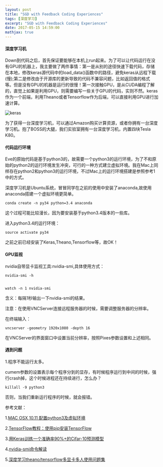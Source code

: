 ```yaml
---
layout: post
title: "SGD with Feedback Coding Experiences"
tags: [深度学习]
excerpt: "SGD with Feedback Coding Experiences"
date: 2017-05-15 14:59:00
mathjax: true
---
```

<script type="text/javascript" src="http://cdn.mathjax.org/mathjax/latest/MathJax.js?config=default"></script>


#### 深度学习机

Down到代码之后，首先保证要能够在本机上run起来。为了可以让代码运行在没有GPU的机器上，我主要做了两件事情：第一是从别的途径快速下载代码，存储在本地，修改keras源代码中的load_data()函数中的路径，避免keras从远程下载(慢);第二是修改由于开源库的更新导致的代码不兼容问题，比如返回值的格式等。但是没有GPU的机器是运行的很慢！第一次接触GPU，是从CUDA编程了解的，直觉上如果是利用GPU，则需要编写一些关于GPU的代码，实则不然。keras作为一个前端，利用Theano或者Tensorflow作为后端，可以直接利用GPU进行加速计算。

![keras](http://wx1.sinaimg.cn/mw690/aba7d18bgy1ffd34zyectj204u0ad3ym.jpg)

为了获得一台深度学习机，可以通过Amazon购买计算资源，或者你拥有一台深度学习机。抱了BOSS的大腿，我们实验室拥有一台深度学习机，内置四块Tesla K80。

#### 代码运行环境

Eve的原始代码是基于python3的，故需要一个python3的运行环境，为了不和原始的python2的运行环境发生冲突，可行的一种方式建立虚拟环境。我在Mac上同样存在python2和python3的运行环境，不过Mac上的运行环境搭建是参照参考1中的方式。

深度学习机是Ubuntu系统，冒冒同学在之前的使用中安装了anaconda,故使用anaconda搭建一个虚拟环境更简单。

    conda create -n py34 python=3.4 anaconda

这个过程可能比较漫长，因为要安装基于python3.4版本的一些库。

进入python3.4的运行环境：

    source activate py34

之前之前已经安装了Keras,Theano,Tensorflow等，故OK！

#### GPU监视

nvidia自带显卡监视工具:nvidia-smi,具体使用方式：

    nvidia-smi -h


    watch -n 1 nvidia-smi

含义：每隔1秒输出一下nvidia-smi的结果。

注意：在使用VNCServer连接远程服务器的时候，需要调整服务器的分辨率。

在终端输入：

    vncserver -geometry 1920x1080 -depth 16

在VNCServer的界面窗口中设置当前分辨率，按照Pixes参数设置和上述相同。

#### 遇到问题

1.程序不能运行太多。

cumem参数的设置表示每个程序分到的显存，有时候程序运行到中间的时候，强行crash掉，这个时候进程还在持续进行，怎么办？

    killall -9 python3

否则，当我们重新运行程序的时候，就会报错。


参考文献：

1.[MAC OSX 10.11 配置python3及虚拟环境](http://www.jianshu.com/p/0921fd4d4bca)

2.[TensorFlow教程：使用pip安装TensorFlow](http://suanfazu.com/t/tensorflow-pip-tensorflow/13401)

3.[用Keras训练一个准确率90%+的Cifar-10预测模型](http://nooverfit.com/wp/%E7%94%A8keras%E8%AE%AD%E7%BB%83%E4%B8%80%E4%B8%AA%E5%87%86%E7%A1%AE%E7%8E%8790%E7%9A%84cifar-10%E9%A2%84%E6%B5%8B%E6%A8%A1%E5%9E%8B/)

4.[nvidia-smi命令解读](http://blog.csdn.net/sallyxyl1993/article/details/62220424)

5.[深度学习theano/tensorflow多显卡多人使用问题集](https://zhuanlan.zhihu.com/p/23250782)
